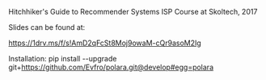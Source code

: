 Hitchhiker's Guide to Recommender Systems
ISP Course at Skoltech, 2017

Slides can be found at: 

https://1drv.ms/f/s!AmD2qFcSt8Moj9owaM-cQr9asoM2Ig


Installation:
pip install --upgrade git+https://github.com/Evfro/polara.git@develop#egg=polara
